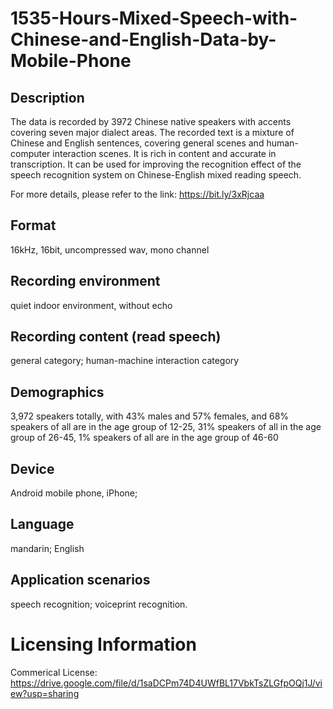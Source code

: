 # 1535-Hours-Mixed-Speech-with-Chinese-and-English-Data-by-Mobile-Phone


## Description
The data is recorded by 3972 Chinese native speakers with accents covering seven major dialect areas. The recorded text is a mixture of Chinese and English sentences, covering general scenes and human-computer interaction scenes. It is rich in content and accurate in transcription. It can be used for improving the recognition effect of the speech recognition system on Chinese-English mixed reading speech.

For more details, please refer to the link: https://bit.ly/3xRjcaa

## Format
16kHz, 16bit, uncompressed wav, mono channel

## Recording environment
quiet indoor environment, without echo

## Recording content (read speech)
general category; human-machine interaction category

## Demographics
3,972 speakers totally, with 43% males and 57% females, and 68% speakers of all are in the age group of 12-25, 31% speakers of all in the age group of 26-45, 1% speakers of all are in the age group of 46-60

## Device
Android mobile phone, iPhone;

## Language
mandarin; English

## Application scenarios
speech recognition; voiceprint recognition.

# Licensing Information
Commerical License: https://drive.google.com/file/d/1saDCPm74D4UWfBL17VbkTsZLGfpOQj1J/view?usp=sharing

